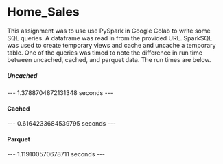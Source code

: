 # Home_Sales

This assignment was to use use PySpark in Google Colab to write some SQL queries. A dataframe was read in from the provided URL. SparkSQL was used to create temporary views and cache and uncache a temporary table. One of the queries was timed to note the difference in run time between uncached, cached, and parquet data. The run times are below.

##### Uncached
--- 1.3788704872131348 seconds ---

#### Cached
--- 0.6164233684539795 seconds ---

#### Parquet
--- 1.119100570678711 seconds ---